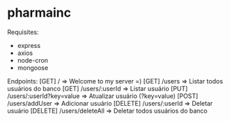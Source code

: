 # pharmainc

Requisites:
- express
- axios
- node-cron
- mongoose

Endpoints:
[GET] / => Welcome to my server =)
[GET] /users => Listar todos usuários do banco
[GET] /users/:userId => Listar usuário
[PUT] /users/:userId?key=value => Atualizar usuário (?key=value)
[POST] /users/addUser => Adicionar usuário
[DELETE] /users/:userId => Deletar usuário
[DELETE] /users/deleteAll => Deletar todos usuários do banco
